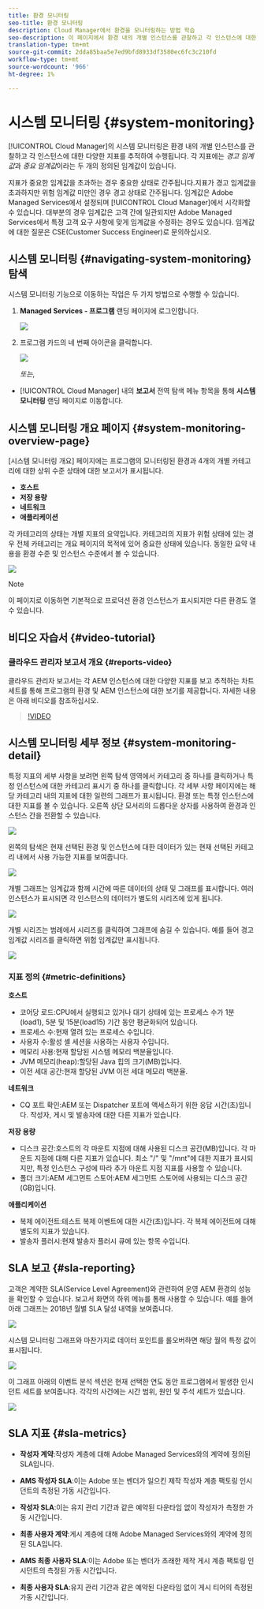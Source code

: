 ```yaml
---
title: 환경 모니터링
seo-title: 환경 모니터링
description: Cloud Manager에서 환경을 모니터링하는 방법 학습
seo-description: 이 페이지에서 환경 내의 개별 인스턴스를 관찰하고 각 인스턴스에 대한 다양한 지표를 추적함으로써 수행되는 Cloud Manager의 시스템 모니터링에 대해 알아보십시오.
translation-type: tm+mt
source-git-commit: 2dda85baa5e7ed9bfd8933df3580ec6fc3c210fd
workflow-type: tm+mt
source-wordcount: '966'
ht-degree: 1%

---
```



# 시스템 모니터링 {#system-monitoring}

[!UICONTROL Cloud Manager]의 시스템 모니터링은 환경 내의 개별 인스턴스를 관찰하고 각 인스턴스에 대한 다양한 지표를 추적하여 수행됩니다. 각 지표에는 *경고 임계값*&#x200B;과 *중요 임계값*&#x200B;이라는 두 개의 정의된 임계값이 있습니다.

지표가 중요한 임계값을 초과하는 경우 중요한 상태로 간주됩니다.지표가 경고 임계값을 초과하지만 위험 임계값 미만인 경우 경고 상태로 간주됩니다. 임계값은 Adobe Managed Services에서 설정되며 [!UICONTROL Cloud Manager]에서 시각화할 수 있습니다. 대부분의 경우 임계값은 고객 간에 일관되지만 Adobe Managed Services에서 특정 고객 요구 사항에 맞게 임계값을 수정하는 경우도 있습니다. 임계값에 대한 질문은 CSE(Customer Success Engineer)로 문의하십시오.

## 시스템 모니터링 {#navigating-system-monitoring} 탐색

시스템 모니터링 기능으로 이동하는 작업은 두 가지 방법으로 수행할 수 있습니다.

1. **Managed Services - 프로그램** 랜딩 페이지에 로그인합니다.

   ![](assets/ProgramLanding.png)

1. 프로그램 카드의 네 번째 아이콘을 클릭합니다.

   ![](assets/first-timea1.png)

   *또는*,

* [!UICONTROL Cloud Manager] 내의 **보고서** 전역 탐색 메뉴 항목을 통해 **시스템 모니터링** 랜딩 페이지로 이동합니다.


## 시스템 모니터링 개요 페이지 {#system-monitoring-overview-page}

[시스템 모니터링 개요] 페이지에는 프로그램의 모니터링된 환경과 4개의 개별 카테고리에 대한 상위 수준 상태에 대한 보고서가 표시됩니다.

* **호스트**
* **저장 용량**
* **네트워크**
* **애플리케이션**

각 카테고리의 상태는 개별 지표의 요약입니다. 카테고리의 지표가 위험 상태에 있는 경우 전체 카테고리는 개요 페이지의 목적에 있어 중요한 상태에 있습니다. 동일한 요약 내용을 환경 수준 및 인스턴스 수준에서 볼 수 있습니다.

![](assets/System-Monitoring-Reports.png)

>[!NOTE]
>
>이 페이지로 이동하면 기본적으로 프로덕션 환경 인스턴스가 표시되지만 다른 환경도 열 수 있습니다.

## 비디오 자습서 {#video-tutorial}

### 클라우드 관리자 보고서 개요 {#reports-video}

클라우드 관리자 보고서는 각 AEM 인스턴스에 대한 다양한 지표를 보고 추적하는 차트 세트를 통해 프로그램의 환경 및 AEM 인스턴스에 대한 보기를 제공합니다.
자세한 내용은 아래 비디오를 참조하십시오.

>[!VIDEO](https://video.tv.adobe.com/v/26315/)

## 시스템 모니터링 세부 정보 {#system-monitoring-detail}

특정 지표의 세부 사항을 보려면 왼쪽 탐색 영역에서 카테고리 중 하나를 클릭하거나 특정 인스턴스에 대한 카테고리 표시기 중 하나를 클릭합니다. 각 세부 사항 페이지에는 해당 카테고리 내의 지표에 대한 일련의 그래프가 표시됩니다. 환경 또는 특정 인스턴스에 대한 지표를 볼 수 있습니다. 오른쪽 상단 모서리의 드롭다운 상자를 사용하여 환경과 인스턴스 간을 전환할 수 있습니다.

![](assets/System_Monitoring1.png)

왼쪽의 탐색은 현재 선택된 환경 및 인스턴스에 대한 데이터가 있는 현재 선택된 카테고리 내에서 사용 가능한 지표를 보여줍니다.

![](assets/System_Monitoring2.png)

개별 그래프는 임계값과 함께 시간에 따른 데이터의 상태 및 그래프를 표시합니다. 여러 인스턴스가 표시되면 각 인스턴스의 데이터가 별도의 시리즈에 있게 됩니다.

![](assets/Monitoring_Graphs1.png)

개별 시리즈는 범례에서 시리즈를 클릭하여 그래프에 숨길 수 있습니다.
예를 들어 경고 임계값 시리즈를 클릭하면 위험 임계값만 표시됩니다.

![](assets/Monitoring_Graphs2.png)

### 지표 정의 {#metric-definitions}

**호스트**

* 코어당 로드:CPU에서 실행되고 있거나 대기 상태에 있는 프로세스 수가 1분(load1), 5분 및 15분(load15) 기간 동안 평균화되어 있습니다.
* 프로세스 수:현재 열려 있는 프로세스 수입니다.
* 사용자 수:활성 셸 세션을 사용하는 사용자 수입니다.
* 메모리 사용:현재 할당된 시스템 메모리 백분율입니다.
* JVM 메모리(heap):할당된 Java 힙의 크기(MB)입니다.
* 이전 세대 공간:현재 할당된 JVM 이전 세대 메모리 백분율.

**네트워크**

* CQ 포트 확인:AEM 또는 Dispatcher 포트에 액세스하기 위한 응답 시간(초)입니다. 작성자, 게시 및 발송자에 대한 다른 지표가 있습니다.

**저장 용량**

* 디스크 공간:호스트의 각 마운트 지점에 대해 사용된 디스크 공간(MB)입니다. 각 마운트 지점에 대해 다른 지표가 있습니다. 최소 &quot;/&quot; 및 &quot;/mnt&quot;에 대한 지표가 표시되지만, 특정 인스턴스 구성에 따라 추가 마운트 지점 지표를 사용할 수 있습니다.
* 폴더 크기:AEM 세그먼트 스토어:AEM 세그먼트 스토어에 사용되는 디스크 공간(GB)입니다.

**애플리케이션**

* 복제 에이전트:테스트 복제 이벤트에 대한 시간(초)입니다. 각 복제 에이전트에 대해 별도의 지표가 있습니다.
* 발송자 플러시:현재 발송자 플러시 큐에 있는 항목 수입니다.

## SLA 보고 {#sla-reporting}

고객은 계약한 SLA(Service Level Agreement)와 관련하여 운영 AEM 환경의 성능을 확인할 수 있습니다. 보고서 화면의 하위 메뉴를 통해 사용할 수 있습니다.
예를 들어 아래 그래프는 2018년 월별 SLA 달성 내역을 보여줍니다.

![](assets/SLA-Reports-one.png)

시스템 모니터링 그래프와 마찬가지로 데이터 포인트를 롤오버하면 해당 월의 특정 값이 표시됩니다.

![](assets/SLA-Reports-two.png)

이 그래프 아래의 이벤트 분석 섹션은 현재 선택한 연도 동안 프로그램에서 발생한 인시던트 세트를 보여줍니다. 각각의 사건에는 시간 범위, 원인 및 주석 세트가 있습니다.

![](assets/sla-reporting3.png)

## SLA 지표 {#sla-metrics}

* **작성자 계약**:작성자 계층에 대해 Adobe Managed Services와의 계약에 정의된 SLA입니다.

* **AMS 작성자 SLA**:이는 Adobe 또는 벤더가 일으킨 제작 작성자 계층 팩토링 인시던트의 측정된 가동 시간입니다.

* **작성자 SLA**:이는 유지 관리 기간과 같은 예약된 다운타임 없이 작성자가 측정한 가동 시간입니다.

* **최종 사용자 계약**:게시 계층에 대해 Adobe Managed Services와의 계약에 정의된 SLA입니다.

* **AMS 최종 사용자 SLA**:이는 Adobe 또는 벤더가 초래한 제작 게시 계층 팩토링 인시던트의 측정된 가동 시간입니다.

* **최종 사용자 SLA**:유지 관리 기간과 같은 예약된 다운타임 없이 게시 티어의 측정된 가동 시간입니다.